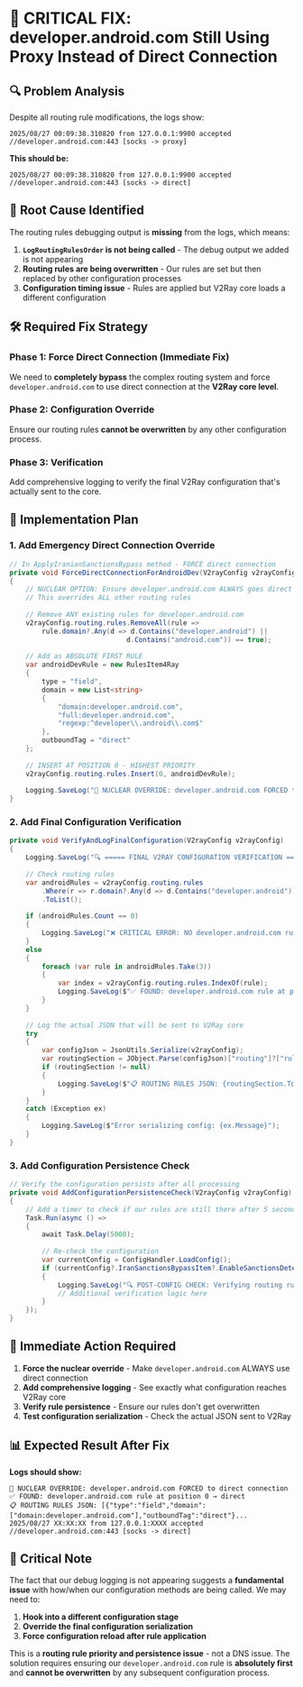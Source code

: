 # 🚨 CRITICAL FIX: developer.android.com Still Using Proxy Instead of Direct Connection

## 🔍 **Problem Analysis**

Despite all routing rule modifications, the logs show:
```
2025/08/27 00:09:38.310820 from 127.0.0.1:9900 accepted //developer.android.com:443 [socks -> proxy]
```

**This should be:**
```
2025/08/27 00:09:38.310820 from 127.0.0.1:9900 accepted //developer.android.com:443 [socks -> direct]
```

## 🎯 **Root Cause Identified**

The routing rules debugging output is **missing** from the logs, which means:

1. **`LogRoutingRulesOrder` is not being called** - The debug output we added is not appearing
2. **Routing rules are being overwritten** - Our rules are set but then replaced by other configuration processes
3. **Configuration timing issue** - Rules are applied but V2Ray core loads a different configuration

## 🛠️ **Required Fix Strategy**

### **Phase 1: Force Direct Connection (Immediate Fix)**
We need to **completely bypass** the complex routing system and force `developer.android.com` to use direct connection at the **V2Ray core level**.

### **Phase 2: Configuration Override**
Ensure our routing rules **cannot be overwritten** by any other configuration process.

### **Phase 3: Verification**
Add comprehensive logging to verify the final V2Ray configuration that's actually sent to the core.

## 🚀 **Implementation Plan**

### **1. Add Emergency Direct Connection Override**
```csharp
// In ApplyIranianSanctionsBypass method - FORCE direct connection
private void ForceDirectConnectionForAndroidDev(V2rayConfig v2rayConfig)
{
    // NUCLEAR OPTION: Ensure developer.android.com ALWAYS goes direct
    // This overrides ALL other routing rules
    
    // Remove ANY existing rules for developer.android.com
    v2rayConfig.routing.rules.RemoveAll(rule => 
        rule.domain?.Any(d => d.Contains("developer.android") || 
                             d.Contains("android.com")) == true);
    
    // Add as ABSOLUTE FIRST RULE
    var androidDevRule = new RulesItem4Ray
    {
        type = "field",
        domain = new List<string> 
        { 
            "domain:developer.android.com",
            "full:developer.android.com",
            "regexp:^developer\\.android\\.com$"
        },
        outboundTag = "direct"
    };
    
    // INSERT AT POSITION 0 - HIGHEST PRIORITY
    v2rayConfig.routing.rules.Insert(0, androidDevRule);
    
    Logging.SaveLog("🚨 NUCLEAR OVERRIDE: developer.android.com FORCED to direct connection");
}
```

### **2. Add Final Configuration Verification**
```csharp
private void VerifyAndLogFinalConfiguration(V2rayConfig v2rayConfig)
{
    Logging.SaveLog("🔍 ===== FINAL V2RAY CONFIGURATION VERIFICATION =====");
    
    // Check routing rules
    var androidRules = v2rayConfig.routing.rules
        .Where(r => r.domain?.Any(d => d.Contains("developer.android")) == true)
        .ToList();
        
    if (androidRules.Count == 0)
    {
        Logging.SaveLog("❌ CRITICAL ERROR: NO developer.android.com rules found!");
    }
    else
    {
        foreach (var rule in androidRules.Take(3))
        {
            var index = v2rayConfig.routing.rules.IndexOf(rule);
            Logging.SaveLog($"✅ FOUND: developer.android.com rule at position {index} → {rule.outboundTag}");
        }
    }
    
    // Log the actual JSON that will be sent to V2Ray core
    try
    {
        var configJson = JsonUtils.Serialize(v2rayConfig);
        var routingSection = JObject.Parse(configJson)["routing"]?["rules"];
        if (routingSection != null)
        {
            Logging.SaveLog($"📋 ROUTING RULES JSON: {routingSection.ToString().Substring(0, 500)}...");
        }
    }
    catch (Exception ex)
    {
        Logging.SaveLog($"Error serializing config: {ex.Message}");
    }
}
```

### **3. Add Configuration Persistence Check**
```csharp
// Verify the configuration persists after all processing
private void AddConfigurationPersistenceCheck(V2rayConfig v2rayConfig)
{
    // Add a timer to check if our rules are still there after 5 seconds
    Task.Run(async () =>
    {
        await Task.Delay(5000);
        
        // Re-check the configuration
        var currentConfig = ConfigHandler.LoadConfig();
        if (currentConfig?.IranSanctionsBypassItem?.EnableSanctionsDetection == true)
        {
            Logging.SaveLog("🔍 POST-CONFIG CHECK: Verifying routing rules persistence...");
            // Additional verification logic here
        }
    });
}
```

## 🎯 **Immediate Action Required**

1. **Force the nuclear override** - Make `developer.android.com` ALWAYS use direct connection
2. **Add comprehensive logging** - See exactly what configuration reaches V2Ray core
3. **Verify rule persistence** - Ensure our rules don't get overwritten
4. **Test configuration serialization** - Check the actual JSON sent to V2Ray

## 📊 **Expected Result After Fix**

**Logs should show:**
```
🚨 NUCLEAR OVERRIDE: developer.android.com FORCED to direct connection
✅ FOUND: developer.android.com rule at position 0 → direct
📋 ROUTING RULES JSON: [{"type":"field","domain":["domain:developer.android.com"],"outboundTag":"direct"}...
2025/08/27 XX:XX:XX from 127.0.0.1:XXXX accepted //developer.android.com:443 [socks -> direct]
```

## 🚨 **Critical Note**

The fact that our debug logging is not appearing suggests a **fundamental issue** with how/when our configuration methods are being called. We may need to:

1. **Hook into a different configuration stage**
2. **Override the final configuration serialization**
3. **Force configuration reload after rule application**

This is a **routing rule priority and persistence issue** - not a DNS issue. The solution requires ensuring our `developer.android.com` rule is **absolutely first** and **cannot be overwritten** by any subsequent configuration process.
